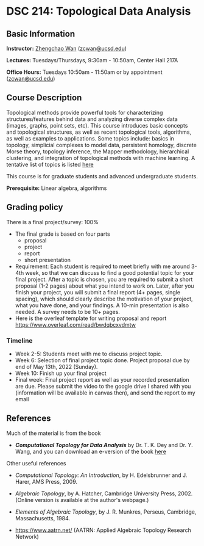 # DSC 214: Topological Data Analysis

## Basic Information
**Instructor:** [Zhengchao Wan](zhengchaow.github.io) (zcwan@ucsd.edu)

**Lectures:** Tuesdays/Thursdays, 9:30am - 10:50am, Center Hall 217A

**Office Hours:** Tuesdays 10:50am - 11:50am or by appointment (zcwan@ucsd.edu)


## Course Description
Topological methods provide powerful tools for characterizing structures/features behind data and analyzing diverse complex data (images, graphs, point sets, etc). This course introduces basic concepts and topological structures, as well as recent topological tools, algorithms, as well as examples to applications. Some topics include: basics in topology, simplicial complexes to model data, persistent homology, discrete Morse theory, topology inference, the Mapper methodology, hierarchical clustering, and integration of topological methods with machine learning. A tentative list of topics is listed [here](schedule.pdf)

This course is for graduate students and advanced undergraduate students.

**Prerequisite:** Linear algebra, algorithms



## Grading policy
There is a final project/survey: 100%
- The final grade is based on four parts
  - proposal
  - project
  - report
  - short presentation
- Requirement: Each student is required to meet briefly with me around 3-4th week, so that we can discuss to find a good potential topic for your final project. After a topic is chosen, you are required to submit a short proposal (1-2 pages) about what you intend to work on. Later, after you finish your project, you will submit a final report (4+ pages, single spacing), which should clearly describe the motivation of your project, what you have done, and your findings. A 10-min presentation is also needed. A survey needs to be 10+ pages.
- Here is the overleaf template for writing proposal and report https://www.overleaf.com/read/bwdqbcxvdmtw


### Timeline
- Week 2-5: Students meet with me to discuss project topic.
- Week 6: Selection of final project topic done. Project proposal due by end of May 13th, 2022 (Sunday). 
- Week 10: Finish up your final project
- Final week: Final project report as well as your recorded presentation are due. Please submit the video to the google drive I shared with you (information will be available in canvas then), and send the report to my email

## References
Much of the material is from the book 
- ***Computational Topology for Data Analysis*** by Dr. T. K. Dey and Dr. Y. Wang, and you can download an e-version of the book [here](http://yusu.belkin-wang.org/CTDAbook-DeyWang.pdf)

Other useful references
- *Computational Topology: An Introduction*,  by  H. Edelsbrunner and J. Harer, AMS Press, 2009.
- *Algebraic Topology*,  by  A. Hatcher, Cambridge University Press, 2002. (Online version is available at the author's webpage.)
- *Elements of Algebraic Topology*,  by  J. R. Munkres, Perseus, Cambridge, Massachusetts, 1984.

- https://www.aatrn.net/ (AATRN: Applied Algebraic Topology Research Network)

